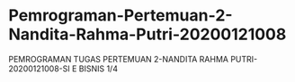 # Pemrograman-Pertemuan-2-Nandita-Rahma-Putri-20200121008
PEMROGRAMAN TUGAS PERTEMUAN 2-NANDITA RAHMA PUTRI-20200121008-SI E BISNIS 1/4
